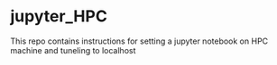 # jupyter_HPC
This repo contains instructions for setting a jupyter notebook on HPC machine and tuneling  to localhost
